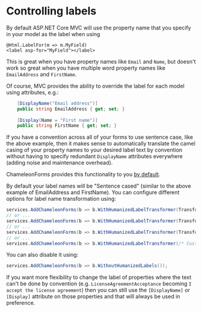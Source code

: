 # Controlling labels

By default ASP.NET Core MVC will use the property name that you specify in your model as the label when using

    @Html.LabelFor(m => m.MyField)
    <label asp-for="MyField"></label>

This is great when you have property names like `Email` and `Name`, but doesn't work so great when you have multiple word property names like `EmailAddress` and `FirstName`.

Of course, MVC provides the ability to override the label for each model using attributes, e.g.:

```csharp
    [DisplayName("Email address")]
    public string EmailAddress { get; set; }
    
    [Display(Name = "First name")]
    public string FirstName { get; set; }
```

If you have a convention across all of your forms to use sentence case, like the above example, then it makes sense to automatically translate the camel casing of your property names to your desired label text by convention without having to specify redundant `DisplayName` attributes everywhere (adding noise and maintenance overhead).

ChameleonForms provides this functionality to you [by default](configuration.md#default-global-config).

By default your label names will be "Sentence cased" (similar to the above example of EmailAddress and FirstName). You can configure different options for label name transformation using:

```cs
services.AddChameleonForms(b => b.WithHumanizedLabelTransformer(Transform.UpperCase));
// or ...
services.AddChameleonForms(b => b.WithHumanizedLabelTransformer(Transform.LowerCase));
// or ...
services.AddChameleonForms(b => b.WithHumanizedLabelTransformer(Transform.TitleCase));
// or ...
services.AddChameleonForms(b => b.WithHumanizedLabelTransformer(/* Custom class that inherits from Humanizer.IStringTransformer */));
```

You can also disable it using:

```cs
services.AddChameleonForms(b => b.WithoutHumanizedLabels());
```

If you want more flexibility to change the label of properties where the text can't be done by convention (e.g. `LicenseAgreementAcceptance` becoming `I accept the license agreement`) then you can still use the `[DisplayName]` or `[Display]` attribute on those properties and that will always be used in preference.
